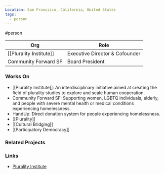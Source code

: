 ```yaml
---
Location: San Francisco, California, United States
tags:
  - person
---
```

#person

| Org                          | Role                       |
| ---------------------------- | -------------------------- |
| [[Plurality Institute]]          | Executive Director & Cofounder |
| Community Forward SF         | Board President            |

### Works On

- [[Plurality Institute]]: An interdisciplinary initiative aimed at creating the field of plurality studies to explore and scale human cooperation.
- Community Forward SF: Supporting women, LGBTQ individuals, elderly, and people with severe mental health or medical conditions experiencing homelessness.
- HandUp: Direct donation system for people experiencing homelessness.
- [[Plurality]]
- [[Cultural Bridging]]
- [[Participatory Democracy]]

### Related Projects


### Links

- [Plurality Institute](plurality.institute)

